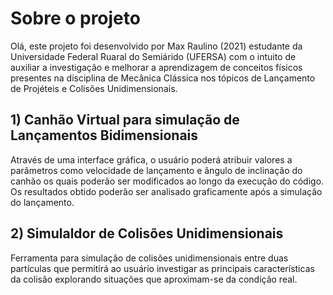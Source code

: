 # Sobre o projeto

Olá, este projeto foi desenvolvido por Max Raulino (2021) estudante da Universidade Federal Ruaral do Semiárido (UFERSA) com o intuito de auxiliar a investigação e melhorar a aprendizagem de conceitos físicos presentes na disciplina de Mecânica Clássica nos tópicos de Lançamento de Projéteis e Colisões Unidimensionais. 

## 1) Canhão Virtual para simulação de Lançamentos Bidimensionais
Através de uma interface gráfica, o usuário poderá atribuir valores a parâmetros como velocidade de lançamento e ângulo de inclinação do canhão os quais poderão ser modificados ao longo da execução do código. Os resultados obtido poderão ser analisado graficamente após a simulação do lançamento.

## 2) Simulaldor de Colisões Unidimensionais
Ferramenta para simulação de colisões unidimensionais entre duas partículas que permitirá ao usuário investigar as principais características da colisão explorando situações que aproximam-se da condição real.